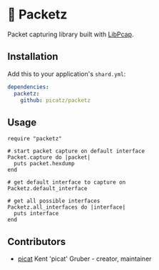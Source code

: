 # 🦈  Packetz

Packet capturing library built with [LibPcap](https://github.com/the-tcpdump-group/libpcap).

## Installation

Add this to your application's `shard.yml`:

```yaml
dependencies:
  packetz:
    github: picatz/packetz
```

## Usage

```crystal
require "packetz"

# start packet capture on default interface
Packet.capture do |packet|
  puts packet.hexdump
end
```

```crystal
# get default interface to capture on
Packetz.default_interface
```

```crystal
# get all possible interfaces
Packetz.all_interfaces do |interface|
  puts interface
end
```

## Contributors

- [picat](https://github.com/picatz) Kent 'picat' Gruber - creator, maintainer
